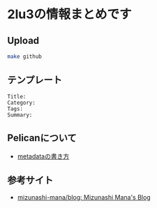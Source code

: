 # 2lu3の情報まとめです

## Upload

```bash
make github
```

## テンプレート

```
Title:
Category:
Tags:
Summary:
```

## Pelicanについて

- [metadataの書き方](https://docs.getpelican.com/en/latest/content.html)

## 参考サイト

- [mizunashi-mana/blog: Mizunashi Mana's Blog](https://github.com/mizunashi-mana/blog)
